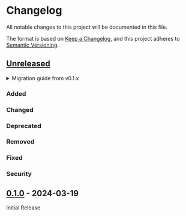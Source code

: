 # Changelog

All notable changes to this project will be documented in this file.

The format is based on [Keep a Changelog](https://keepachangelog.com/en/1.1.0/),
and this project adheres to [Semantic Versioning](https://semver.org/spec/v2.0.0.html).

## [Unreleased]

<details>
<summary>Migration guide from v0.1.x</summary>

<!-- Write migration guide here -->

</details>

### Added

### Changed

### Deprecated

### Removed

### Fixed

### Security

## [0.1.0] - 2024-03-19

Initial Release


[Unreleased]: https://github.com/typst-community/prequery/compare/v0.1.0...HEAD
[0.1.0]: https://github.com/typst-community/prequery/releases/tag/v0.1.0
